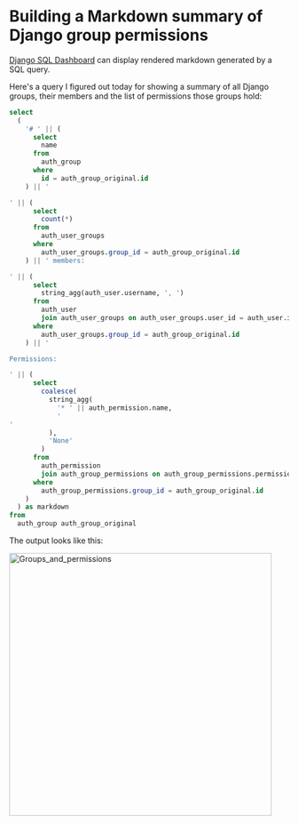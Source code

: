 # Building a Markdown summary of Django group permissions

[Django SQL Dashboard](https://django-sql-dashboard.datasette.io/) can display rendered markdown generated by a SQL query.

Here's a query I figured out today for showing a summary of all Django groups, their members and the list of permissions those groups hold:

```sql
select
  (
    '# ' || (
      select
        name
      from
        auth_group
      where
        id = auth_group_original.id
    ) || '

' || (
      select
        count(*)
      from
        auth_user_groups
      where
        auth_user_groups.group_id = auth_group_original.id
    ) || ' members:

' || (
      select
        string_agg(auth_user.username, ', ')
      from
        auth_user
        join auth_user_groups on auth_user_groups.user_id = auth_user.id
      where
        auth_user_groups.group_id = auth_group_original.id
    ) || '

Permissions: 

' || (
      select
        coalesce(
          string_agg(
            '* ' || auth_permission.name,
            '
'
          ),
          'None'
        )
      from
        auth_permission
        join auth_group_permissions on auth_group_permissions.permission_id = auth_permission.id
      where
        auth_group_permissions.group_id = auth_group_original.id
    )
  ) as markdown
from
  auth_group auth_group_original
```
The output looks like this:

<img width="473" alt="Groups_and_permissions" src="https://user-images.githubusercontent.com/9599/120677616-1ee7d300-c44c-11eb-95c6-ca5053338621.png">
